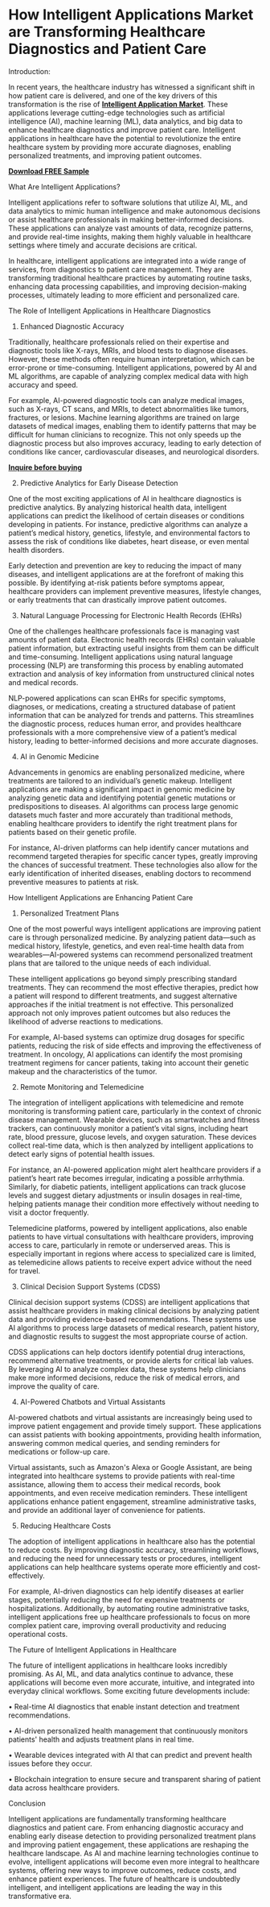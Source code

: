 # How Intelligent Applications Market are Transforming Healthcare Diagnostics and Patient Care

Introduction:

In recent years, the healthcare industry has witnessed a significant shift in how patient care is delivered, and one of the key drivers of this transformation is the rise of **[Intelligent Application Market](https://www.nextmsc.com/report/intelligent-application-market-ic2921)**. These applications leverage cutting-edge technologies such as artificial intelligence (AI), machine learning (ML), data analytics, and big data to enhance healthcare diagnostics and improve patient care. Intelligent applications in healthcare have the potential to revolutionize the entire healthcare system by providing more accurate diagnoses, enabling personalized treatments, and improving patient outcomes. 

**[Download FREE Sample](https://www.nextmsc.com/intelligent-application-market-ic2921/request-sample)**

What Are Intelligent Applications?

Intelligent applications refer to software solutions that utilize AI, ML, and data analytics to mimic human intelligence and make autonomous decisions or assist healthcare professionals in making better-informed decisions. These applications can analyze vast amounts of data, recognize patterns, and provide real-time insights, making them highly valuable in healthcare settings where timely and accurate decisions are critical.

In healthcare, intelligent applications are integrated into a wide range of services, from diagnostics to patient care management. They are transforming traditional healthcare practices by automating routine tasks, enhancing data processing capabilities, and improving decision-making processes, ultimately leading to more efficient and personalized care.

The Role of Intelligent Applications in Healthcare Diagnostics

1. Enhanced Diagnostic Accuracy

Traditionally, healthcare professionals relied on their expertise and diagnostic tools like X-rays, MRIs, and blood tests to diagnose diseases. However, these methods often require human interpretation, which can be error-prone or time-consuming. Intelligent applications, powered by AI and ML algorithms, are capable of analyzing complex medical data with high accuracy and speed.

For example, AI-powered diagnostic tools can analyze medical images, such as X-rays, CT scans, and MRIs, to detect abnormalities like tumors, fractures, or lesions. Machine learning algorithms are trained on large datasets of medical images, enabling them to identify patterns that may be difficult for human clinicians to recognize. This not only speeds up the diagnostic process but also improves accuracy, leading to early detection of conditions like cancer, cardiovascular diseases, and neurological disorders.

**[Inquire before buying](https://www.nextmsc.com/intelligent-application-market-ic2921/inquire-before-buying)**

2. Predictive Analytics for Early Disease Detection

One of the most exciting applications of AI in healthcare diagnostics is predictive analytics. By analyzing historical health data, intelligent applications can predict the likelihood of certain diseases or conditions developing in patients. For instance, predictive algorithms can analyze a patient’s medical history, genetics, lifestyle, and environmental factors to assess the risk of conditions like diabetes, heart disease, or even mental health disorders.

Early detection and prevention are key to reducing the impact of many diseases, and intelligent applications are at the forefront of making this possible. By identifying at-risk patients before symptoms appear, healthcare providers can implement preventive measures, lifestyle changes, or early treatments that can drastically improve patient outcomes.

3. Natural Language Processing for Electronic Health Records (EHRs)

One of the challenges healthcare professionals face is managing vast amounts of patient data. Electronic health records (EHRs) contain valuable patient information, but extracting useful insights from them can be difficult and time-consuming. Intelligent applications using natural language processing (NLP) are transforming this process by enabling automated extraction and analysis of key information from unstructured clinical notes and medical records.

NLP-powered applications can scan EHRs for specific symptoms, diagnoses, or medications, creating a structured database of patient information that can be analyzed for trends and patterns. This streamlines the diagnostic process, reduces human error, and provides healthcare professionals with a more comprehensive view of a patient’s medical history, leading to better-informed decisions and more accurate diagnoses.

4. AI in Genomic Medicine

Advancements in genomics are enabling personalized medicine, where treatments are tailored to an individual’s genetic makeup. Intelligent applications are making a significant impact in genomic medicine by analyzing genetic data and identifying potential genetic mutations or predispositions to diseases. AI algorithms can process large genomic datasets much faster and more accurately than traditional methods, enabling healthcare providers to identify the right treatment plans for patients based on their genetic profile.

For instance, AI-driven platforms can help identify cancer mutations and recommend targeted therapies for specific cancer types, greatly improving the chances of successful treatment. These technologies also allow for the early identification of inherited diseases, enabling doctors to recommend preventive measures to patients at risk.

How Intelligent Applications are Enhancing Patient Care

1. Personalized Treatment Plans

One of the most powerful ways intelligent applications are improving patient care is through personalized medicine. By analyzing patient data—such as medical history, lifestyle, genetics, and even real-time health data from wearables—AI-powered systems can recommend personalized treatment plans that are tailored to the unique needs of each individual.

These intelligent applications go beyond simply prescribing standard treatments. They can recommend the most effective therapies, predict how a patient will respond to different treatments, and suggest alternative approaches if the initial treatment is not effective. This personalized approach not only improves patient outcomes but also reduces the likelihood of adverse reactions to medications.

For example, AI-based systems can optimize drug dosages for specific patients, reducing the risk of side effects and improving the effectiveness of treatment. In oncology, AI applications can identify the most promising treatment regimens for cancer patients, taking into account their genetic makeup and the characteristics of the tumor.

2. Remote Monitoring and Telemedicine

The integration of intelligent applications with telemedicine and remote monitoring is transforming patient care, particularly in the context of chronic disease management. Wearable devices, such as smartwatches and fitness trackers, can continuously monitor a patient’s vital signs, including heart rate, blood pressure, glucose levels, and oxygen saturation. These devices collect real-time data, which is then analyzed by intelligent applications to detect early signs of potential health issues.

For instance, an AI-powered application might alert healthcare providers if a patient’s heart rate becomes irregular, indicating a possible arrhythmia. Similarly, for diabetic patients, intelligent applications can track glucose levels and suggest dietary adjustments or insulin dosages in real-time, helping patients manage their condition more effectively without needing to visit a doctor frequently.

Telemedicine platforms, powered by intelligent applications, also enable patients to have virtual consultations with healthcare providers, improving access to care, particularly in remote or underserved areas. This is especially important in regions where access to specialized care is limited, as telemedicine allows patients to receive expert advice without the need for travel.

3. Clinical Decision Support Systems (CDSS)

Clinical decision support systems (CDSS) are intelligent applications that assist healthcare providers in making clinical decisions by analyzing patient data and providing evidence-based recommendations. These systems use AI algorithms to process large datasets of medical research, patient history, and diagnostic results to suggest the most appropriate course of action.

CDSS applications can help doctors identify potential drug interactions, recommend alternative treatments, or provide alerts for critical lab values. By leveraging AI to analyze complex data, these systems help clinicians make more informed decisions, reduce the risk of medical errors, and improve the quality of care.

4. AI-Powered Chatbots and Virtual Assistants

AI-powered chatbots and virtual assistants are increasingly being used to improve patient engagement and provide timely support. These applications can assist patients with booking appointments, providing health information, answering common medical queries, and sending reminders for medications or follow-up care.

Virtual assistants, such as Amazon's Alexa or Google Assistant, are being integrated into healthcare systems to provide patients with real-time assistance, allowing them to access their medical records, book appointments, and even receive medication reminders. These intelligent applications enhance patient engagement, streamline administrative tasks, and provide an additional layer of convenience for patients.

5. Reducing Healthcare Costs

The adoption of intelligent applications in healthcare also has the potential to reduce costs. By improving diagnostic accuracy, streamlining workflows, and reducing the need for unnecessary tests or procedures, intelligent applications can help healthcare systems operate more efficiently and cost-effectively.

For example, AI-driven diagnostics can help identify diseases at earlier stages, potentially reducing the need for expensive treatments or hospitalizations. Additionally, by automating routine administrative tasks, intelligent applications free up healthcare professionals to focus on more complex patient care, improving overall productivity and reducing operational costs.

The Future of Intelligent Applications in Healthcare

The future of intelligent applications in healthcare looks incredibly promising. As AI, ML, and data analytics continue to advance, these applications will become even more accurate, intuitive, and integrated into everyday clinical workflows. Some exciting future developments include:

•	Real-time AI diagnostics that enable instant detection and treatment recommendations.

•	AI-driven personalized health management that continuously monitors patients' health and adjusts treatment plans in real time.

•	Wearable devices integrated with AI that can predict and prevent health issues before they occur.

•	Blockchain integration to ensure secure and transparent sharing of patient data across healthcare providers.

Conclusion

Intelligent applications are fundamentally transforming healthcare diagnostics and patient care. From enhancing diagnostic accuracy and enabling early disease detection to providing personalized treatment plans and improving patient engagement, these applications are reshaping the healthcare landscape. As AI and machine learning technologies continue to evolve, intelligent applications will become even more integral to healthcare systems, offering new ways to improve outcomes, reduce costs, and enhance patient experiences. The future of healthcare is undoubtedly intelligent, and intelligent applications are leading the way in this transformative era.
